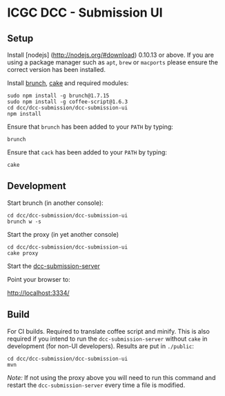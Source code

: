 ICGC DCC - Submission UI
===

Setup
---

Install [nodejs] (http://nodejs.org/#download) 0.10.13 or above. If you are using a package manager such as `apt`, `brew` or `macports` please ensure the correct version has been installed.

Install [brunch](http://brunch.io/), [cake](http://coffeescript.org/documentation/docs/cake.html) and required modules:

	sudo npm install -g brunch@1.7.15 
   	sudo npm install -g coffee-script@1.6.3 
	cd dcc/dcc-submission/dcc-submission-ui
	npm install
	

Ensure that `brunch` has been added to your `PATH` by typing:

	brunch
	
Ensure that `cack` has been added to your `PATH` by typing:

	cake
	
Development
---

Start brunch (in another console):

	cd dcc/dcc-submission/dcc-submission-ui
	brunch w -s

Start the proxy (in yet another console)

	cd dcc/dcc-submission/dcc-submission-ui
	cake proxy

Start the [dcc-submission-server](../dcc-submission-server/README.md)

Point your browser to:

[http://localhost:3334/](http://localhost:3334/)

	
Build
---

For CI builds. Required to translate coffee script and minify. This is also required if you intend to run the `dcc-submission-server` without `cake` in development (for non-UI developers). Results are put in `./public`:

	cd dcc/dcc-submission/dcc-submission-ui
	mvn	

*Note:* If not using the proxy above you will need to run this command and restart the `dcc-submission-server` every time a file is modified. 
